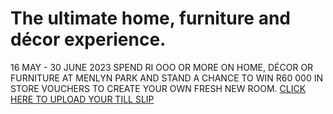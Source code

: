 # The ultimate home, furniture and décor experience.
16 MAY - 30 JUNE 2023 
SPEND RI OOO OR MORE ON HOME, DÉCOR OR FURNITURE AT MENLYN PARK AND STAND A CHANCE TO WIN R60 000 IN STORE VOUCHERS TO CREATE YOUR OWN FRESH NEW ROOM. [CLICK HERE TO UPLOAD YOUR TILL SLIP](https://fattilocation.typeform.com/c/AmTVPHY8?typeform-source=qrcode-button)

